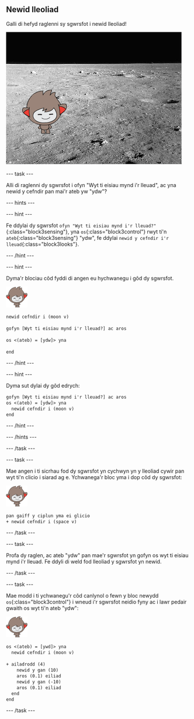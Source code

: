 ## Newid lleoliad

Galli di hefyd raglenni sy sgwrsfot i newid lleoliad!

![Profi cefndir sy'n newid](images/chatbot-backdrop-moon.png)

--- task ---

Alli di raglenni dy sgwrsfot i ofyn "Wyt ti eisiau mynd i'r lleuad", ac yna newid y cefndir pan mai'r ateb yw "ydw"?

--- hints ---


--- hint ---

Fe ddylai dy sgwrsfot `ofyn "Wyt ti eisiau mynd i'r lleuad?"`{:class="block3sensing"}, yna `os`{:class="block3control"} rwyt ti'n `ateb`{:class="block3sensing"} "ydw", fe ddylai `newid y cefndir i'r lleuad`{:class="block3looks"}.

--- /hint ---

--- hint ---

Dyma'r blociau côd fyddi di angen eu hychwanegu i gôd dy sgwrsfot.

![corlun nano](images/nano-sprite.png)

```blocks3
newid cefndir i (moon v)

gofyn [Wyt ti eisiau mynd i'r lleuad?] ac aros

os <(ateb) = [ydw]> yna

end
```

--- /hint ---

--- hint ---

Dyma sut dylai dy gôd edrych:

```blocks3
gofyn [Wyt ti eisiau mynd i'r lleuad?] ac aros
os <(ateb) = [ydw]> yna 
  newid cefndir i (moon v)
end
```

--- /hint ---

--- /hints ---

--- /task ---

--- task ---

Mae angen i ti sicrhau fod dy sgwrsfot yn cychwyn yn y lleoliad cywir pan wyt ti'n clicio i siarad ag e. Ychwanega'r bloc yma i dop côd dy sgwrsfot:

![corlun nano](images/nano-sprite.png)

```blocks3
pan gaiff y ciplun yma ei glicio
+ newid cefndir i (space v)
```

--- /task ---

--- task ---

Profa dy raglen, ac ateb "ydw" pan mae'r sgwrsfot yn gofyn os wyt ti eisiau mynd i'r lleuad. Fe ddyli di weld fod lleoliad y sgwrsfot yn newid.

--- /task ---

--- task ---

Mae modd i ti ychwanegu'r côd canlynol o fewn y bloc newydd `os`{:class="block3control"} i wneud i'r sgwrsfot neidio fyny ac i lawr pedair gwaith os wyt ti'n ateb "ydw":

![corlun nano](images/nano-sprite.png)

```blocks3
os <(ateb) = [ywd]> yna 
  newid cefndir i (moon v)

+ ailadrodd (4) 
    newid y gan (10)
    aros (0.1) eiliad
    newid y gan (-10)
    aros (0.1) eiliad
  end
end
```

--- /task ---